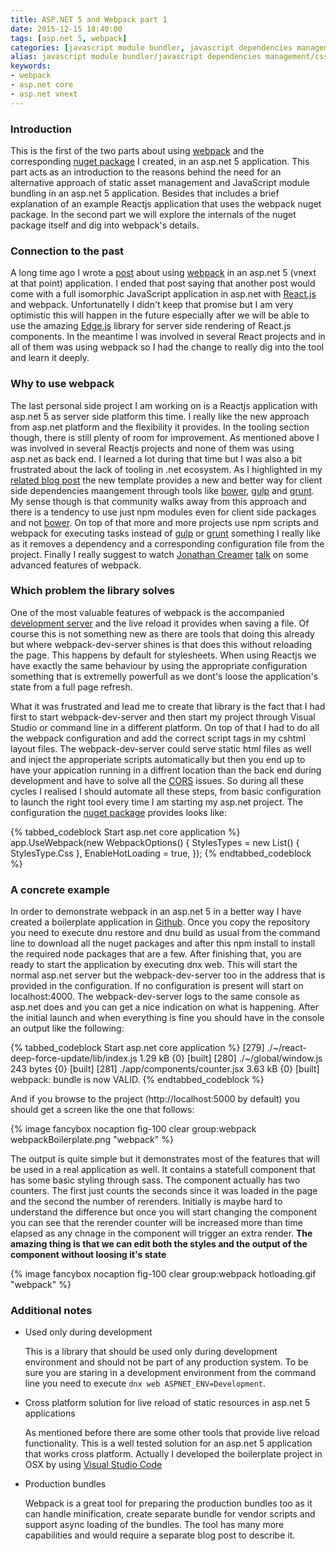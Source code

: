 ```yaml
---
title: ASP.NET 5 and Webpack part 1
date: 2015-12-15 18:40:00
tags: [asp.net 5, webpack]
categories: [javascript module bundler, javascript dependencies management, css module bundler, css dependencies management]
alias: javascript module bundler/javascript dependencies management/css module bundler/css dependencies management/2015/12/15/asp.net-5-and-webpack-part-1.html
keywords:
- webpack
- asp.net core
- asp.net vnext
---
```


### Introduction
This is the first of the two parts about using [webpack][webpack] and the corresponding [nuget package][nuget] I created, in an asp.net 5 application.
This part acts as an introduction to the reasons behind the need for an alternative approach of static asset management and JavaScript module bundling in an asp.net 5 application.
Besides that includes a brief explanation of an example Reactjs application that uses the webpack nuget package. In the second part we will explore the internals of the nuget package itself and dig into webpack's details.
<!-- more -->
### Connection to the past
A long time ago I wrote a [post][previous-post] about using [webpack][webpack]
in an asp.net 5 (vnext at that point) application. I ended that post saying that another post would come with a full isomorphic JavaScript application in asp.net with [React.js][react] and webpack.
Unfortunatelly I didn't keep that promise but I am very optimistic this will happen in the future especially after we will be able to use the amazing [Edge.js][edgejs] library for server side rendering of React.js components.
In the meantime I was involved in several React projects and in all of them was using webpack so I had the change to really dig into the tool and learn it deeply.

### Why to use webpack
The last personal side project I am working on is a Reactjs application with asp.net 5 as server side platform this time. I really like the new approach from asp.net platform and the flexibility it provides.
In the tooling section though, there is still plenty of room for improvement. As mentioned above I was involved in several Reactjs projects and none of them was using asp.net as back end. I learned a lot during that time
but I was also a bit frustrated about the lack of tooling in .net ecosystem. As I highlighted in my [related blog post][previous-post] the new template provides a new and better way for client side dependencies maangement
through tools like [bower][bower], [gulp][gulp] and [grunt][grunt]. My sense though is that community walks away from this approach and there is a tendency to use just npm modules even for client side packages and not [bower][bower].
On top of that more and more projects use npm scripts and webpack for executing tasks instead of [gulp][gulp] or [grunt][grunt] something I really like as it removes a dependency and a corresponding configuration file from the project.
Finally I really suggest to watch [Jonathan Creamer][jonathan] [talk][talk] on some advanced features of webpack.

### Which problem the library solves
One of the most valuable features of webpack is the accompanied [development server][devserver] and the live reload it provides when saving a file.
Of course this is not something new as there are tools that doing this already but where webpack-dev-server shines is that does this without reloading the page.
This happens by default for stylesheets. When using Reactjs we have exactly the same behaviour by using the appropriate configuration something that is extremelly powerfull as we dont's loose the application's state from a full page refresh.

What it was frustrated and lead me to create that library is the fact that I had first to start webpack-dev-server and then start my project through Visual Studio or command line in a different platform.
On top of that I had to do all the webpack configuration and add the correct script tags in my cshtml layout files. The webpack-dev-server could serve static html files as well and inject the approperiate scripts automatically
but then you end up to have your appication running in a diffrent location than the back end during development and have to solve all the [CORS][cors] issues.
So during all these cycles I realised I should automate all these steps, from basic configuration to launch the right tool every time I am starting my asp.net project. The configuration the [nuget package][nuget] provides looks like:

{% tabbed_codeblock Start asp.net core application %}
    <!-- tab cs -->
app.UseWebpack(new WebpackOptions() {
    StylesTypes = new List<StylesType>() {
        StylesType.Css
    },
    EnableHotLoading = true,
});
    <!-- endtab -->
{% endtabbed_codeblock %}

### A concrete example
In order to demonstrate webpack in an asp.net 5 in a better way I have created a boilerplate application in [Github][project].
Once you copy the repository you need to execute dnu restore and dnu build as usual from the command line to download all the nuget packages and after this npm install to install the required node packages that are a few.
After finishing that, you are ready to start the application by executing dnx web. This will start the normal asp.net server but the webpack-dev-server too in the address that is provided in the configuration.
If no configuration is present will start on localhost:4000. The webpack-dev-server logs to the same console as asp.net does and you can get a nice indication on what is happening.
After the initial launch and when everything is fine you should have in the console an output like the following:

{% tabbed_codeblock Start asp.net core application %}
    <!-- tab cs -->
[279] ./~/react-deep-force-update/lib/index.js 1.29 kB {0} [built]
[280] ./~/global/window.js 243 bytes {0} [built]
[281] ./app/components/counter.jsx 3.63 kB {0} [built]
webpack: bundle is now VALID.
    <!-- endtab -->
{% endtabbed_codeblock %}

And if you browse to the project (http://localhost:5000 by default) you should get a screen like the one that follows:

{% image fancybox nocaption fig-100 clear group:webpack webpackBoilerplate.png "webpack" %}

The output is quite simple but it demonstrates most of the features that will be used in a real application as well. It contains a statefull component that has some basic styling through sass.
The component actually has two counters. The first just counts the seconds since it was loaded in the page and the second the number of rerenders. Initially is maybe hard to understand the difference but once you will start
changing the component you can see that the rerender counter will be increased more than time elapsed as any chnage in the component will trigger an extra render.
**The amazing thing is that we can edit both the styles and the output of the component without loosing it's state**

{% image fancybox nocaption fig-100 clear group:webpack hotloading.gif "webpack" %}

### Additional notes
- Used only during development

   This is a library that should be used only during development environment and should not be part of any production system.
   To be sure you are staring in a development environment from the command line you need to execute `dnx web ASPNET_ENV=Development`.

- Cross platform solution for live reload of static resources in asp.net 5 applications

   As mentioned before there are some other tools that provide live reload functionality. This is a well tested solution for an asp.net 5 application that works cross platform.
   Actually I developed the boilerplate project in OSX by using [Visual Studio Code][code]

- Production bundles

   Webpack is a great tool for preparing the production bundles too as it can handle minification, create separate bundle for vendor scripts and support async loading of the bundles.
   The tool has many more capabilities and would require a separate blog post to describe it.


[webpack]: http://webpack.github.io/
[nuget]: https://www.nuget.org/packages/Webpack/
[previous-post]: http://xabikos.com/javascript%20module%20bundler/javascript%20dependencies%20management/css%20module%20bundler/css%20dependencies%20management/2015/05/17/asp.net-vnext-with-webpack.html
[react]: http://facebook.github.io/react/
[edgejs]: http://tjanczuk.github.io/edge/#/
[bower]: http://bower.io
[gulp]: http://gulpjs.com
[grunt]: http://gruntjs.com
[devserver]: https://webpack.github.io/docs/webpack-dev-server.html
[cors]: https://en.wikipedia.org/wiki/Cross-origin_resource_sharing
[jonathan]: https://twitter.com/jcreamer898
[talk]: https://www.youtube.com/watch?v=MzVFrIAwwS8
[project]: https://github.com/xabikos/aspnet5-react-webpack-boilerplate
[code]: https://code.visualstudio.com